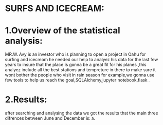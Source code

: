 # SURFS AND ICECREAM:
# 1.Overview of the statistical analysis:
MR.W. Avy is an investor who is planning to open a project in Oahu for surfing and icecream he needed our help to analyez his data for the last few years to insure that the place is gonna be a great fit for his planes ,this analyez include all the best stations and tempreture in there to make sure it wont bother the people who visit in rain season for example,we gonna use few tools to help us reach the goal,SQLAlchemy,jupyter notebook,flask .

# 2.Results:
after searching and analysing the data we got the results that the main three difrences between June and December is:
a.
